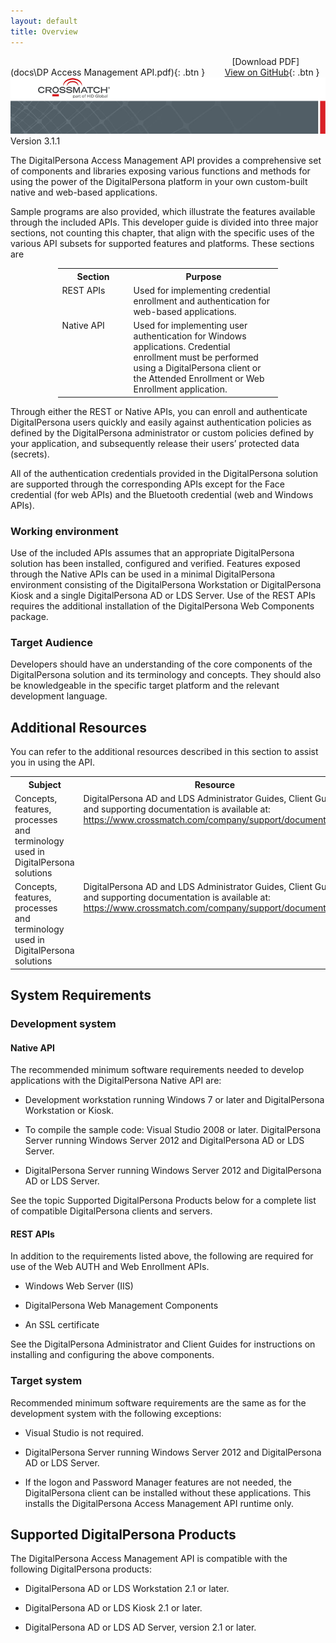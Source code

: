 ```yaml
---
layout: default
title: Overview
---
```


&nbsp; &nbsp; &nbsp; &nbsp; &nbsp; &nbsp; &nbsp; &nbsp; &nbsp; &nbsp; &nbsp; &nbsp; &nbsp; &nbsp; &nbsp; &nbsp; &nbsp; &nbsp; &nbsp; &nbsp; &nbsp; &nbsp; &nbsp; &nbsp; &nbsp; &nbsp; &nbsp; &nbsp; &nbsp; &nbsp; &nbsp; &nbsp; &nbsp; &nbsp; &nbsp; &nbsp; &nbsp; &nbsp; &nbsp; &nbsp; &nbsp; &nbsp; &nbsp; &nbsp; &nbsp; [Download PDF](docs\DP Access Management API.pdf){: .btn }&nbsp; &nbsp; &nbsp; &nbsp; [View on GitHub](https://github.com/LenHodgeman/DP-Access-Management-API){: .btn }  
![](docs/assets/markdown-img-paste-20190526134628192.png)
Version 3.1.1

The DigitalPersona Access Management API provides a comprehensive set of components and libraries exposing various functions and methods for using the power of the DigitalPersona platform in your own custom-built native and web-based applications.  

Sample programs are also provided, which illustrate the features available through the included APIs.
This developer guide is divided into three major sections, not counting this chapter, that align with the specific uses of the various API subsets for supported features and platforms. These sections are

<table style="width:70%;margin-left:auto;margin-right:auto;">
  <tr>
    <th style="width:100px">Section</th>
    <th>Purpose</th>
  </tr>
  <tr>
    <td valign="top" >REST APIs</td>
    <td>Used for implementing credential enrollment and authentication for web-based applications.</td>
  </tr>
  <tr>
    <td  valign="top">Native API</td>
    <td> Used for implementing user authentication for Windows applications. Credential enrollment must be performed using a DigitalPersona client or the Attended Enrollment or Web Enrollment application.</td>
  </tr>
</table>


Through either the REST or Native APIs, you can enroll and authenticate DigitalPersona users quickly and easily against authentication policies as defined by the DigitalPersona administrator or custom policies defined by your application, and subsequently release their users’ protected data (secrets).

All of the authentication credentials provided in the DigitalPersona solution are supported through the corresponding APIs except for the Face credential (for web APIs) and the Bluetooth credential (web and Windows APIs).

### Working environment
Use of the included APIs assumes that an appropriate DigitalPersona solution has been installed, configured and verified. Features exposed through the Native APIs can be used in a minimal DigitalPersona environment consisting of the DigitalPersona Workstation or DigitalPersona Kiosk and a single DigitalPersona AD or LDS Server. Use of the REST APIs requires the additional installation of the DigitalPersona Web Components package.

### Target Audience
Developers should have an understanding of the core components of the DigitalPersona solution and its terminology and concepts. They should also be knowledgeable in the specific target platform and the relevant development language.

## Additional Resources
You can refer to the additional resources described in this section to assist you in using the API.  

<table style="width:100%;margin-left:auto;margin-right:auto;">
  <tr>
    <th style="width:50%">Subject</th>
    <th>Resource</th>
  </tr>
  <tr>
    <td valign="top" >Concepts, features, processes and terminology used in DigitalPersona solutions</td>
    <td valign="top">DigitalPersona AD and LDS Administrator Guides, Client Guide and supporting documentation is available at: <A HREF="https://www.crossmatch.com/company/support/documentation">https://www.crossmatch.com/company/support/documentation </A></td>
  </tr>
  <tr>
    <td valign="top">Concepts, features, processes and terminology used in DigitalPersona solutions</td>
    <td valign="top">DigitalPersona AD and LDS Administrator Guides, Client Guide and supporting documentation is available at: <A HREF="https://www.crossmatch.com/company/support/documentation">https://www.crossmatch.com/company/support/documentation</A></td>
  </tr>
</table>

## System Requirements
### Development system
#### Native API
The recommended minimum software requirements needed to develop applications with the DigitalPersona Native API are:
* Development workstation running Windows 7 or later and DigitalPersona Workstation or Kiosk.

* To compile the sample code: Visual Studio 2008 or later.
DigitalPersona Server running Windows Server 2012 and DigitalPersona AD or LDS Server.

* DigitalPersona Server running Windows Server 2012 and DigitalPersona AD or LDS Server.

See the topic Supported DigitalPersona Products below for a complete list of compatible DigitalPersona clients and servers.

#### REST APIs
In addition to the requirements listed above, the following are required for use of the Web AUTH and Web Enrollment APIs.

* Windows Web Server (IIS)

* DigitalPersona Web Management Components

* An SSL certificate

See the DigitalPersona Administrator and Client Guides for instructions on installing and configuring the above components.

### Target system

Recommended minimum software requirements are the same as for the development system with the following exceptions:

* Visual Studio is not required.

* DigitalPersona Server running Windows Server 2012 and DigitalPersona AD or LDS Server.

* If the logon and Password Manager features are not needed, the DigitalPersona client can be installed without these applications. This installs the DigitalPersona Access Management API runtime only.

## Supported DigitalPersona Products

The DigitalPersona Access Management API is compatible with the following DigitalPersona products:

* DigitalPersona AD or LDS Workstation 2.1 or later.

* DigitalPersona AD or LDS Kiosk 2.1 or later.

* DigitalPersona AD or LDS AD Server, version 2.1 or later.

